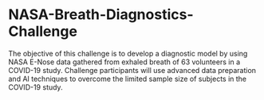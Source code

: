 # NASA-Breath-Diagnostics-Challenge
The objective of this challenge is to develop a diagnostic model by using NASA E-Nose data gathered from exhaled breath of 63 volunteers in a COVID-19 study.  Challenge participants will use advanced data preparation and AI techniques to overcome the limited sample size of subjects in the COVID-19 study.
